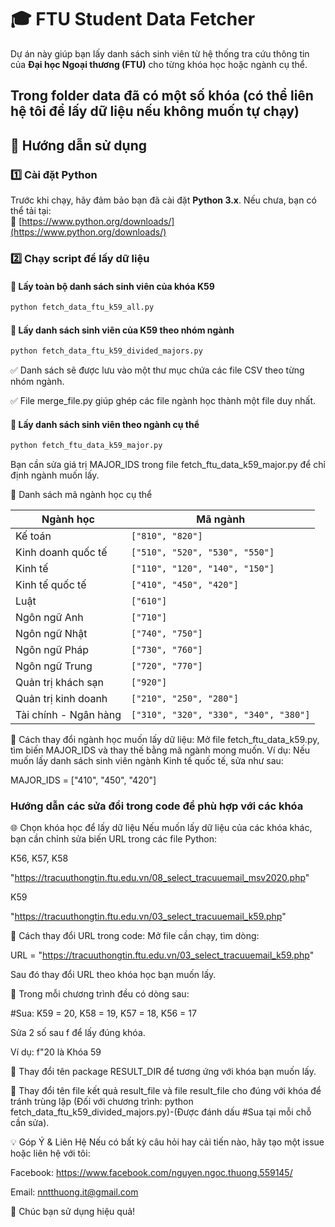 # 🎓 FTU Student Data Fetcher

Dự án này giúp bạn lấy danh sách sinh viên từ hệ thống tra cứu thông tin của **Đại học Ngoại thương (FTU)** cho từng khóa học hoặc ngành cụ thể.
## Trong folder data đã có một số khóa (có thể liên hệ tôi để lấy dữ liệu nếu không muốn tự chạy)

## 🚀 Hướng dẫn sử dụng

### 1️⃣ Cài đặt Python
Trước khi chạy, hãy đảm bảo bạn đã cài đặt **Python 3.x**. Nếu chưa, bạn có thể tải tại:  
🔗 [https://www.python.org/downloads/](https://www.python.org/downloads/)

### 2️⃣ Chạy script để lấy dữ liệu

#### 🔹 Lấy toàn bộ danh sách sinh viên của khóa K59
```sh
python fetch_data_ftu_k59_all.py
```
#### 🔹 Lấy danh sách sinh viên của K59 theo nhóm ngành
```sh
python fetch_data_ftu_k59_divided_majors.py
```
✅ Danh sách sẽ được lưu vào một thư mục chứa các file CSV theo từng nhóm ngành.

✅ File merge_file.py giúp ghép các file ngành học thành một file duy nhất.
#### 🔹 Lấy danh sách sinh viên theo ngành cụ thể
```sh
python fetch_ftu_data_k59_major.py
```
Bạn cần sửa giá trị MAJOR_IDS trong file fetch_ftu_data_k59_major.py để chỉ định ngành muốn lấy.

📌 Danh sách mã ngành học cụ thể

| Ngành học              | Mã ngành                        |
|------------------------|--------------------------------|
| Kế toán               | `["810", "820"]`               |
| Kinh doanh quốc tế    | `["510", "520", "530", "550"]` |
| Kinh tế               | `["110", "120", "140", "150"]` |
| Kinh tế quốc tế       | `["410", "450", "420"]`        |
| Luật                  | `["610"]`                      |
| Ngôn ngữ Anh         | `["710"]`                      |
| Ngôn ngữ Nhật        | `["740", "750"]`               |
| Ngôn ngữ Pháp        | `["730", "760"]`               |
| Ngôn ngữ Trung       | `["720", "770"]`               |
| Quản trị khách sạn    | `["920"]`                      |
| Quản trị kinh doanh   | `["210", "250", "280"]`        |
| Tài chính - Ngân hàng | `["310", "320", "330", "340", "380"]` |

📌 Cách thay đổi ngành học muốn lấy dữ liệu:
Mở file fetch_ftu_data_k59.py, tìm biến MAJOR_IDS và thay thế bằng mã ngành mong muốn.
Ví dụ: Nếu muốn lấy danh sách sinh viên ngành Kinh tế quốc tế, sửa như sau:

MAJOR_IDS = ["410", "450", "420"]

### Hướng dẫn các sửa đổi trong code để phù hợp với các khóa

🌐 Chọn khóa học để lấy dữ liệu
Nếu muốn lấy dữ liệu của các khóa khác, bạn cần chỉnh sửa biến URL trong các file Python:



K56, K57, K58	

"https://tracuuthongtin.ftu.edu.vn/08_select_tracuuemail_msv2020.php"

K59	

"https://tracuuthongtin.ftu.edu.vn/03_select_tracuuemail_k59.php"

📌 Cách thay đổi URL trong code:
Mở file cần chạy, tìm dòng:

URL = "https://tracuuthongtin.ftu.edu.vn/03_select_tracuuemail_k59.php"

Sau đó thay đổi URL theo khóa học bạn muốn lấy.

📌 Trong mỗi chương trình đều có dòng sau:

#Sua: K59 = 20, K58 = 19, K57 = 18, K56 = 17

Sửa 2 số sau f để lấy đúng khóa.

Ví dụ: f"20 là Khóa 59

📌 Thay đổi tên package RESULT_DIR để tương ứng với khóa bạn muốn lấy.

📌 Thay đổi tên file kết quả result_file và file result_file cho đúng với khóa để tránh trùng lặp (Đối với chương trình: python fetch_data_ftu_k59_divided_majors.py)-(Được đánh dấu #Sua tại mỗi chỗ cần sửa).

💡 Góp Ý & Liên Hệ
Nếu có bất kỳ câu hỏi hay cải tiến nào, hãy tạo một issue hoặc liên hệ với  tôi:

Facebook: 
https://www.facebook.com/nguyen.ngoc.thuong.559145/

Email: 
nntthuong.it@gmail.com

🚀 Chúc bạn sử dụng hiệu quả!